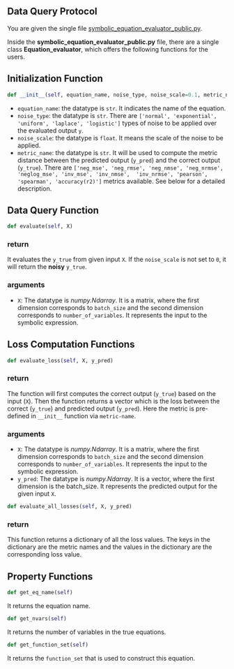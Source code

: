 ## Data Query Protocol

You are given the single file [symbolic_equation_evaluator_public.py](/assets/resources/symbolic_equation_evaluator_public.py).



Inside the **symbolic_equation_evaluator_public.py** file, there are a single class **Equation_evaluator**, which offers the following functions for the users.


## Initialization Function
```python
def __init__(self, equation_name, noise_type, noise_scale=0.1, metric_name='neg_nmse')
```
- `equation_name`: the datatype is `str`. It indicates the name of the equation.
- `noise_type`: the datatype is `str`. There are `['normal', 'exponential', 'uniform', 'laplace', 'logistic']` types of noise to be applied over the evaluated output `y`.
- `noise_scale`: the datatype is `float`. It means the scale of the noise to be applied.
- `metric_name`: the datatype is `str`. It will be used to compute the metric distance between the predicted output (`y_pred`) and the correct output (`y_true`). 
There are `['neg_mse', 'neg_rmse', 'neg_nmse', 'neg_nrmse', 'neglog_mse', 'inv_mse', 'inv_nmse',  'inv_nrmse', 'pearson', 'spearman', 'accuracy(r2)']` metrics available. See below for a detailed description.


## Data Query Function
```python
def evaluate(self, X)
```
### return
It evaluates the `y_true` from given input `X`. If the `noise_scale` is not set to `0`, it will return the **noisy** `y_true`.

### arguments
- `X`: The datatype is *numpy.Ndarray*. It is a matrix, where the first dimension corresponds to `batch_size` and the second dimension corresponds to `number_of_variables`. It represents the input to the symbolic expression.



## Loss Computation Functions
```python
def evaluate_loss(self, X, y_pred)
```

### return
The function will first computes the correct output (`y_true`) based on the input (`X`). Then the function returns a vector which is the loss between the correct (`y_true`) and predicted output (`y_pred`). Here the metric is pre-defined in `__init__` function via `metric-name`.

### arguments
- `X`: The datatype is *numpy.Ndarray*. It is a matrix, where the first dimension corresponds to `batch_size` and the second dimension corresponds to `number_of_variables`. It represents the input to the symbolic expression.
- `y_pred`: The datatype is *numpy.Ndarray*. It is a vector, where the first dimension is the batch_size. It represents the predicted output for the given input `X`.




```python
def evaluate_all_losses(self, X, y_pred)
```
### return
This function returns a dictionary of all the loss values. The keys in the dictionary are the metric names and the values in the dictionary are the corresponding loss value.


## Property Functions
```python
def get_eq_name(self)
```
It returns the equation name.

```python
def get_nvars(self)
```
It returns the number of variables in the true equations.

```python
def get_function_set(self)
```
It returns the `function_set` that is used to construct this equation.




